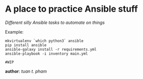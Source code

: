 A place to practice Ansible stuff
=================================
*Different silly Ansible tasks to automate on things*


Example:
```
mkvirtualenv `which python3` ansible
pip install ansible
ansible-galaxy install -r requirements.yml
ansible-playbook -i inventory main.yml
```


`#WIP`

__author__: *tuan t. pham*
